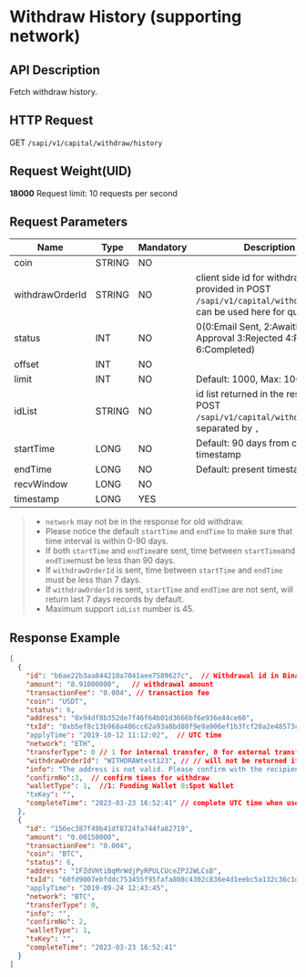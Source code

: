 # Withdraw History (supporting network) 

## API Description​

Fetch withdraw history.

## HTTP Request​

GET `/sapi/v1/capital/withdraw/history`

## Request Weight(UID)​

**18000**
Request limit: 10 requests per second

## Request Parameters​

| Name | Type | Mandatory | Description |
| --- | --- | --- | --- |
| coin | STRING | NO |  |
| withdrawOrderId | STRING | NO | client side id for withdrawal, if provided in POST `/sapi/v1/capital/withdraw/apply`, can be used here for query. |
| status | INT | NO | 0(0:Email Sent, 2:Awaiting Approval 3:Rejected 4:Processing 6:Completed) |
| offset | INT | NO |  |
| limit | INT | NO | Default: 1000, Max: 1000 |
| idList | STRING | NO | id list returned in the response of POST `/sapi/v1/capital/withdraw/apply`, separated by `,` |
| startTime | LONG | NO | Default: 90 days from current timestamp |
| endTime | LONG | NO | Default: present timestamp |
| recvWindow | LONG | NO |  |
| timestamp | LONG | YES |  |

> * `network` may not be in the response for old withdraw.
> * Please notice the default `startTime` and `endTime` to make sure that time interval is within 0-90 days.
> * If both `startTime` and `endTime`are sent, time between `startTime`and `endTime`must be less than 90 days.
> * If `withdrawOrderId` is sent, time between `startTime` and `endTime` must be less than 7 days.
> * If `withdrawOrderId` is sent, `startTime` and `endTime` are not sent, will return last 7 days records by default.
> * Maximum support `idList` number is 45.

## Response Example​

```json
[  
  {  
    "id": "b6ae22b3aa844210a7041aee7589627c",  // Withdrawal id in Binance  
    "amount": "8.91000000",   // withdrawal amount  
    "transactionFee": "0.004", // transaction fee  
    "coin": "USDT",  
    "status": 6,  
    "address": "0x94df8b352de7f46f64b01d3666bf6e936e44ce60",  
    "txId": "0xb5ef8c13b968a406cc62a93a8bd80f9e9a906ef1b3fcf20a2e48573c17659268"   // withdrawal transaction id  
    "applyTime": "2019-10-12 11:12:02",  // UTC time  
    "network": "ETH",  
    "transferType": 0 // 1 for internal transfer, 0 for external transfer     
    "withdrawOrderId": "WITHDRAWtest123", // // will not be returned if there's no withdrawOrderId for this withdraw.  
    "info": "The address is not valid. Please confirm with the recipient",  // reason for withdrawal failure  
    "confirmNo":3,  // confirm times for withdraw  
    "walletType": 1,  //1: Funding Wallet 0:Spot Wallet  
    "txKey": "",  
    "completeTime": "2023-03-23 16:52:41" // complete UTC time when user's asset is deduct from withdrawing, only if status =  6(success)  
  },  
  {  
    "id": "156ec387f49b41df8724fa744fa82719",  
    "amount": "0.00150000",  
    "transactionFee": "0.004",  
    "coin": "BTC",  
    "status": 6,  
    "address": "1FZdVHtiBqMrWdjPyRPULCUceZPJ2WLCsB",  
    "txId": "60fd9007ebfddc753455f95fafa808c4302c836e4d1eebc5a132c36c1d8ac354"  
    "applyTime": "2019-09-24 12:43:45",  
    "network": "BTC",  
    "transferType": 0,   
    "info": "",  
    "confirmNo": 2,  
    "walletType": 1,  
    "txKey": "",  
    "completeTime": "2023-03-23 16:52:41"   
  }  
]
```

